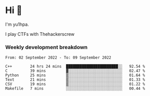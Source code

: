 # Hi 👋

I'm yu1hpa.

I play CTFs with Thehackerscrew

### Weekly development breakdown

<!--START_SECTION:waka-->

```text
From: 02 September 2022 - To: 09 September 2022

C++        24 hrs 24 mins  ███████████████████████░░   92.54 %
C          39 mins         ▓░░░░░░░░░░░░░░░░░░░░░░░░   02.47 %
Python     25 mins         ▒░░░░░░░░░░░░░░░░░░░░░░░░   01.64 %
Text       21 mins         ▒░░░░░░░░░░░░░░░░░░░░░░░░   01.33 %
CSV        19 mins         ▒░░░░░░░░░░░░░░░░░░░░░░░░   01.22 %
Makefile   7 mins          ░░░░░░░░░░░░░░░░░░░░░░░░░   00.44 %
```

<!--END_SECTION:waka-->

